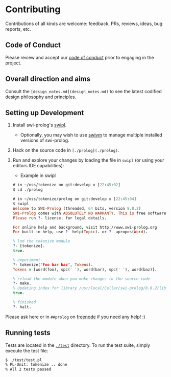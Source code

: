 # Contributing

Contributions of all kinds are welcome: feedback, PRs, reviews, ideas, bug
reports, etc.

## Code of Conduct

Please review and accept our [code of conduct](CODE_OF_CONDUCT.md) prior to
engaging in the project.

## Overall direction and aims

Consult the `[design_notes.md](design_notes.md)` to see the latest codified
design philosophy and principles.

## Setting up Development

1. Install swi-prolog's [swipl](http://www.swi-prolog.org/download/stable).
    - Optionally, you may wish to use [swivm](https://github.com/fnogatz/swivm) to
      manage multiple installed versions of swi-prolog.
2. Hack on the source code in `[./prolog](./prolog)`.
3. Run and explore your changes by loading the file in `swipl` (or using your
   editors IDE capabilities):
    - Example in swipl

    ```prolog
    # in ~/oss/tokenize on git:develop x [22:45:02]
    $ cd ./prolog

    # in ~/oss/tokenize/prolog on git:develop x [22:45:04]
    $ swipl
    Welcome to SWI-Prolog (threaded, 64 bits, version 8.0.2)
    SWI-Prolog comes with ABSOLUTELY NO WARRANTY. This is free software.
    Please run ?- license. for legal details.

    For online help and background, visit http://www.swi-prolog.org
    For built-in help, use ?- help(Topic). or ?- apropos(Word).

    % lod the tokenize module
    ?- [tokenize].
    true.

    % experiment
    ?- tokenize("Foo bar baz", Tokens).
    Tokens = [word(foo), spc(' '), word(bar), spc(' '), word(baz)].

    % reload the module when you make changes to the source code
    ?- make.
    % Updating index for library /usr/local/Cellar/swi-prolog/8.0.2/libexec/lib/swipl/library/
    true.

    % finished
    ?- halt.
    ```

Please ask here or in `##prolog` on [freenode](https://freenode.net/) if you
need any help! :)

## Running tests

Tests are located in the [`./test`](./test) directory. To run the test suite,
simply execute the test file:

```sh
$ ./test/test.pl
% PL-Unit: tokenize .. done
% All 2 tests passed
```
